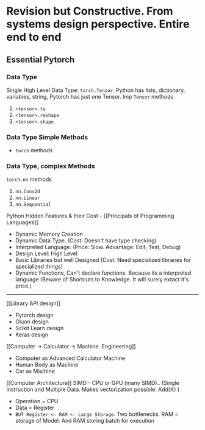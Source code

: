 
# Revision but Constructive. From systems design perspective. Entire end to end

## Essential Pytorch

### Data Type
Single High Level Data Type: `torch.Tensor`. 
Python has lists, dictionary, variables, string, Pytorch has just one Tensor.
Imp `Tensor` methods
1. `<tensor>.to`
1. `<tensor>.reshape`
1. `<tensor>.shape`

### Data Type Simple Methods
- `torch` methods

### Data Type, complex Methods
`torch.nn` methods
1. `nn.Conv2d` 
2. `nn.Linear`
3. `nn.Sequential`

Python Hidden Features & their Cost - [[Principals of Programming Languages]]
- Dynamic Memory Creation
- Dynamic Data Type. (Cost: Doesn't have type checking)
- Interpreted Language. (Price: Slow. Advantage: Edit, Test, Debug)
- Design Level: High Level
- Basic Libraries but well Designed (Cost: Need specialized libraries for specialized things)
- Dynamic Functions, Can't declare functions. Because its a interpreted language
(Beware of Shortcuts to Knowledge. It will surely extact it's price.) 

----

[[Library API design]]
- Pytorch design
- Gluon design
- Scikit Learn design
- Keras design

[[Computer -> Calculator -> Machine. Engineering]]
- Computer as Advanced Calculator Machine
- Human Body as Machine
- Car as Machine

[[Computer Architecture]]
SIMD - CPU or GPU (many SIMD).. (Single Instruction and Multiple Data. Makes vectorization possible. Add(X) )
- Operation = CPU
- Data = Register
- `BUT Register <- RAM <- Large Storage`. Two bottlenecks. RAM = storage of Model. And RAM storing batch for execution


